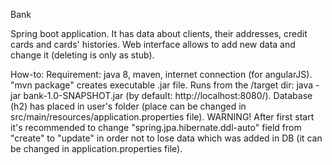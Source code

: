 Bank

Spring boot application. It has data about clients, their addresses, credit cards and cards' histories. Web interface allows to add new data and change it (deleting is only as stub). 

How-to:
Requirement: java 8, maven, internet connection (for angularJS).
"mvn package" creates executable .jar file. Runs from the /target dir: java -jar bank-1.0-SNAPSHOT.jar (by default: http://localhost:8080/).
Database (h2) has placed in user's folder (place can be changed in src/main/resources/application.properties file).
WARNING! After first start it's recommended to change "spring.jpa.hibernate.ddl-auto" field from "create" to "update" in order not to lose data which was added in DB (it can be changed in application.properties file).
